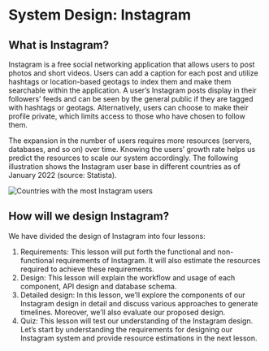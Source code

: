 # System Design: Instagram
## What is Instagram?
Instagram is a free social networking application that allows users to post photos and short videos. Users can add a caption for each post and utilize hashtags or location-based geotags to index them and make them searchable within the application. A user’s Instagram posts display in their followers’ feeds and can be seen by the general public if they are tagged with hashtags or geotags. Alternatively, users can choose to make their profile private, which limits access to those who have chosen to follow them.

The expansion in the number of users requires more resources (servers, databases, and so on) over time. Knowing the users’ growth rate helps us predict the resources to scale our system accordingly. The following illustration shows the Instagram user base in different countries as of January 2022 (source: Statista).

![Countries with the most Instagram users](./countries.jpg)

## How will we design Instagram?
We have divided the design of Instagram into four lessons:

1. Requirements: This lesson will put forth the functional and non-functional requirements of Instagram. It will also estimate the resources required to achieve these requirements.
2. Design: This lesson will explain the workflow and usage of each component, API design and database schema.
3. Detailed design: In this lesson, we’ll explore the components of our Instagram design in detail and discuss various approaches to generate timelines. Moreover, we’ll also evaluate our proposed design.
4. Quiz: This lesson will test our understanding of the Instagram design.
Let’s start by understanding the requirements for designing our Instagram system and provide resource estimations in the next lesson.
